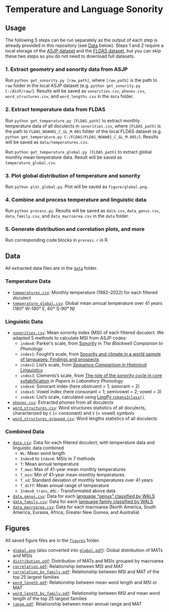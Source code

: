 # Temperature and Language Sonority

## Usage

The following 5 steps can be run separately as the output of each step is already provided in this repository (see [Data](#data) below). Steps 1 and 2 require a local storage of the [ASJP dataset](https://github.com/lexibank/asjp) and the [FLDAS dataset](https://hydro1.gesdisc.eosdis.nasa.gov/data/FLDAS/FLDAS_NOAH01_C_GL_M.001/), but you can skip these two steps so you do not need to download full datasets.

### 1. Extract geometry and sonority data from ASJP

Run `python get_sonority.py [raw_path]`, where `[raw_path]` is the path to `raw` folder in the local ASJP dataset (e.g. `python get_sonority.py C:/ASJP/raw/`). Results will be saved as `sonorities.csv`, `phones.csv`, `word_structures.csv`, and `word_lengths.csv` in the `data` folder.

### 2. Extract temperature data from FLDAS

Run `python get_temperature.py [FLDAS_path]` to extract monthly temperature data of all doculects in `sonorities.csv`, where `[FLDAS_path]` is the path to `FLDAS_NOAH01_C_GL_M.001` folder of the local FLDAS dataset (e.g. `python get_temperature.py C:/FLDAS/FLDAS_NOAH01_C_GL_M.001/`). Results will be saved as `data/temperatures.csv`.

Run `python get_temperature_global.py [FLDAS_path]` to extract global monthly mean temperature data. Result will be saved as `temperature_global.csv`.

### 3. Plot global distribution of temperature and sonority

Run `python plot_global.py`. Plot will be saved as `figure/global.png`.

### 4. Combine and process temperature and linguistic data

Run `python process.py`. Results will be saved as `data.csv`, `data_genus.csv`, `data_family.csv`, and `data_macroarea.csv` in the `data` folder.

### 5. Generate distribution and correlation plots, and more

Run corresponding code blocks in `process.r` in R.

## Data

All extracted data files are in the [`data`](data/) folder.

### Temperature Data

- [`temperatures.csv`](data/temperatures.csv): Monthly temperature (1982–2022) for each filtered doculect
- [`temperature_global.csv`](data/temperatures_global.csv): Global mean annual temperature over 41 years (180° W–180° E, 60° S–90° N)

### Linguistic Data

- [`sonorities.csv`](data/sonorities.csv): Mean sonority index (MSI) of each filtered doculect. We adapted 5 methods to calculate MSI from ASJP codes:
  - `index0`: Parker’s scale, from [Sonority](https://doi.org/10.1002/9781444335262.wbctp0049) in *The Blackwell Companion to Phonology*
  - `index1`: Fought’s scale, from [Sonority and climate in a world sample of languages: Findings and prospects](https://doi.org/10.1177/1069397103259439)
  - `index2`: List’s scale, from [*Sequence Comparison in Historical Linguistics*](https://doi.org/10.1515/9783110720082)
  - `index3`: Clements’s scale, from [The role of the sonority cycle in core syllabification](https://doi.org/10.1017/cbo9780511627736.017) in *Papers in Laboratory Phonology*
  - `index4`: Sonorant index (here obstruent = 1; sonorant = 2)
  - `index5`: Vowel index (here consonant = 1; semivowel = 2; vowel = 3)
  - `index6`: List’s scale, calculated using [LingPy `tokens2class()`](https://lingpy.org/reference/lingpy.sequence.html#lingpy.sequence.sound_classes.tokens2class)
- [`phones.csv`](data/phones.csv): Extracted phones from all doculects
- [`word_structures.csv`](data/word_structures.csv): Word structures statistics of all doculects, characterized by `C` (= consonant) and `V` (= vowel) symbols
- [`word_structures_grouped.csv`](data/word_structures_grouped.csv): Word lengths statistics of all doculects

### Combined Data

- [`data.csv`](data/data.csv): Data for each filtered doculect, with temperature data and linguistic data combined
  - `WL`: Mean word length
  - `Index0` to `Index6`: MSIs in 7 methods
  - `T`: Mean annual temperature
  - `T_max`: Max of 41-year mean monthly temperatures
  - `T_min`: Min of 41-year mean monthly temperatures
  - `T_sd`: Standard deviation of monthly temperatures over 41 years
  - `T_diff`: Mean annual range of temperature
  - `Index0_trans`, etc.: Transformated above data
- [`data_genus.csv`](data/data_genus.csv): Data for each [language “genus” classified by WALS](https://wals.info/languoid/genealogy)
- [`data_family.csv`](data/data_family.csv): Data for each [language family classified by WALS](https://wals.info/languoid/genealogy)
- [`data_macroarea.csv`](data/data_macroarea.csv): Data for each macroarea (North America, South America, Eurasia, Africa, Greater New Guinea, and Australia)

## Figures

All saved figure files are in the [`figures`](figures/) folder.

- [`global.png`](figures/global.png) (also converted into [`global.pdf`](figures/global.pdf)): Global distribution of MATs and MSIs
- [`distribution.pdf`](figures/distribution.pdf): Distribution of MATs and MSIs grouped by macroarea
- [`correlation.pdf`](figures/correlation.pdf): Relationship between MSI and MAT
- [`correlation_by_family.pdf`](figures/correlation_by_family.pdf): Relationship between MSI and MAT of the top 25 largest families
- [`word_length.pdf`](figures/word_length.pdf): Relationship between mean word length and MSI or MAT
- [`word_length_by_family.pdf`](figures/word_length_by_family.pdf): Relationship between MSI and mean word length of the top 25 largest families
- [`range.pdf`](figures/range.pdf): Relationship between mean annual range and MAT
